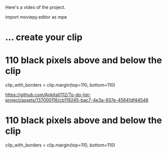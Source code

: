 Here's a video of the project.


import moviepy.editor as mpe
# ... create your clip



# 110 black pixels above and below the clip
clip_with_borders = clip.margin(top=110, bottom=110)




https://github.com/Ankita0112/To-do-list-project/assets/137000116/cb119245-bac7-4e3a-937e-45641df44548



# 110 black pixels above and below the clip
clip_with_borders = clip.margin(top=110, bottom=110)

